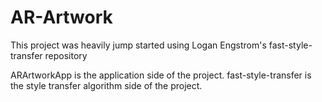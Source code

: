 # AR-Artwork

This project was heavily jump started using Logan Engstrom's fast-style-transfer repository

ARArtworkApp is the application side of the project.
fast-style-transfer is the style transfer algorithm side of the project.
